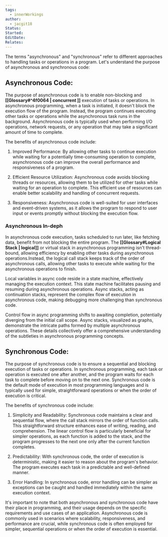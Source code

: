 ```yaml
---
tags:
  - innerWorkings
author:
  - jacgit18
Status: 
Started: 
EditDate: 
Relates:
---
```

The terms "asynchronous" and "synchronous" refer to different approaches to handling tasks or operations in a program. Let's understand the purpose of asynchronous and synchronous code:

## Asynchronous Code:
The purpose of asynchronous code is to enable non-blocking and **[[Glossary#^4f0064 | concurrent ]]**  execution of tasks or operations. In asynchronous programming, when a task is initiated, it doesn't block the execution flow of the program. Instead, the program continues executing other tasks or operations while the asynchronous task runs in the background. Asynchronous code is typically used when performing I/O operations, network requests, or any operation that may take a significant amount of time to complete.

The benefits of asynchronous code include:

1. Improved Performance: By allowing other tasks to continue execution while waiting for a potentially time-consuming operation to complete, asynchronous code can improve the overall performance and responsiveness of a program.

2. Efficient Resource Utilization: Asynchronous code avoids blocking threads or resources, allowing them to be utilized for other tasks while waiting for an operation to complete. This efficient use of resources can enable better scalability and handling of concurrent requests.

3. Responsiveness: Asynchronous code is well-suited for user interfaces and event-driven systems, as it allows the program to respond to user input or events promptly without blocking the execution flow.

### Asynchronous In-deph
In asynchronous code execution, tasks scheduled to run later, like fetching data, benefit from not blocking the entire program. The **[[Glossary#Logical Stack | logical]]**  or virtual stack in asynchronous programming isn't thread-bound, allowing efficiency by enabling other tasks during asynchronous operations.Instead, the logical call stack keeps track of the order of asynchronous calls, allowing other tasks to execute while waiting for the asynchronous operations to finish.

Local variables in async code reside in a state machine, effectively managing the execution context. This state machine facilitates pausing and resuming during asynchronous operations. Async stacks, acting as continuation stacks, represent the complex flow of execution in asynchronous code, making debugging more challenging than synchronous code.

Control flow in async programming shifts to awaiting completion, potentially diverging from the initial call scope. Async stacks, visualized as graphs, demonstrate the intricate paths formed by multiple asynchronous operations. These details collectively offer a comprehensive understanding of the subtleties in asynchronous programming concepts.

## Synchronous Code:
The purpose of synchronous code is to ensure a sequential and blocking execution of tasks or operations. In synchronous programming, each task or operation is executed one after another, and the program waits for each task to complete before moving on to the next one. Synchronous code is the default mode of execution in most programming languages and is typically used for simple, straightforward operations or when the order of execution is critical.

The benefits of synchronous code include:

1. Simplicity and Readability: Synchronous code maintains a clear and sequential flow, where the call stack mirrors the order of function calls. This straightforward structure enhances ease of writing, reading, and comprehension. The linear control flow is particularly beneficial for simpler operations, as each function is added to the stack, and the program progresses to the next one only after the current function completes.

2. Predictability: With synchronous code, the order of execution is deterministic, making it easier to reason about the program's behavior. The program executes each task in a predictable and well-defined manner.

3. Error Handling: In synchronous code, error handling can be simpler as exceptions can be caught and handled immediately within the same execution context.

It's important to note that both asynchronous and synchronous code have their place in programming, and their usage depends on the specific requirements and use cases of an application. Asynchronous code is commonly used in scenarios where scalability, responsiveness, and performance are crucial, while synchronous code is often employed for simpler, sequential operations or when the order of execution is essential.



